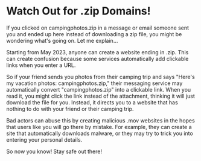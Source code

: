 # Watch Out for .zip Domains!

If you clicked on campingphotos.zip in a message or email someone sent you and ended up here instead of downloading a zip file, you might be wondering what's going on. Let me explain…

Starting from May 2023, anyone can create a website ending in .zip. This can create confusion because some services automatically add clickable links when you enter a URL.

So if your friend sends you photos from their camping trip and says "Here's my vacation photos: campingphotos.zip," their messaging service may automatically convert "campingphotos.zip" into a clickable link. When you read it, you might click the link instead of the attachment, thinking it will just download the file for you. Instead, it directs you to a website that has nothing to do with your friend or their camping trip.

Bad actors can abuse this by creating malicious .mov websites in the hopes that users like you will go there by mistake. For example, they can create a site that automatically downloads malware, or they may try to trick you into entering your personal details.

So now you know! Stay safe out there!
